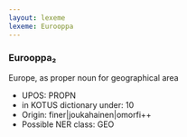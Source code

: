 ```yaml
---
layout: lexeme
lexeme: Eurooppa
---
```


###  Eurooppa₂

Europe, as proper noun for geographical area
* UPOS:  PROPN
* in KOTUS dictionary under:  10
* Origin:  finer|joukahainen|omorfi++
* Possible NER class:  GEO


